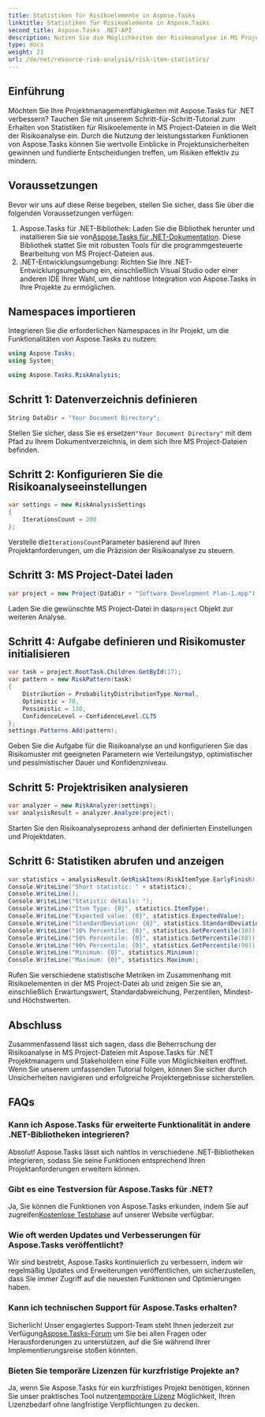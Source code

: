 ```yaml
---
title: Statistiken für Risikoelemente in Aspose.Tasks
linktitle: Statistiken für Risikoelemente in Aspose.Tasks
second_title: Aspose.Tasks .NET-API
description: Nutzen Sie die Möglichkeiten der Risikoanalyse in MS Project-Dateien mit Aspose.Tasks für .NET. Gewinnen Sie Erkenntnisse, mindern Sie Unsicherheiten und steigern Sie mühelos den Projekterfolg.
type: docs
weight: 21
url: /de/net/resource-risk-analysis/risk-item-statistics/
---
```

## Einführung
Möchten Sie Ihre Projektmanagementfähigkeiten mit Aspose.Tasks für .NET verbessern? Tauchen Sie mit unserem Schritt-für-Schritt-Tutorial zum Erhalten von Statistiken für Risikoelemente in MS Project-Dateien in die Welt der Risikoanalyse ein. Durch die Nutzung der leistungsstarken Funktionen von Aspose.Tasks können Sie wertvolle Einblicke in Projektunsicherheiten gewinnen und fundierte Entscheidungen treffen, um Risiken effektiv zu mindern.
## Voraussetzungen
Bevor wir uns auf diese Reise begeben, stellen Sie sicher, dass Sie über die folgenden Voraussetzungen verfügen:
1.  Aspose.Tasks für .NET-Bibliothek: Laden Sie die Bibliothek herunter und installieren Sie sie von[Aspose.Tasks für .NET-Dokumentation](https://reference.aspose.com/tasks/net/). Diese Bibliothek stattet Sie mit robusten Tools für die programmgesteuerte Bearbeitung von MS Project-Dateien aus.
2. .NET-Entwicklungsumgebung: Richten Sie Ihre .NET-Entwicklungsumgebung ein, einschließlich Visual Studio oder einer anderen IDE Ihrer Wahl, um die nahtlose Integration von Aspose.Tasks in Ihre Projekte zu ermöglichen.

## Namespaces importieren
Integrieren Sie die erforderlichen Namespaces in Ihr Projekt, um die Funktionalitäten von Aspose.Tasks zu nutzen:
```csharp
using Aspose.Tasks;
using System;

using Aspose.Tasks.RiskAnalysis;
```

## Schritt 1: Datenverzeichnis definieren
```csharp
String DataDir = "Your Document Directory";
```
 Stellen Sie sicher, dass Sie es ersetzen`"Your Document Directory"` mit dem Pfad zu Ihrem Dokumentverzeichnis, in dem sich Ihre MS Project-Dateien befinden.
## Schritt 2: Konfigurieren Sie die Risikoanalyseeinstellungen
```csharp
var settings = new RiskAnalysisSettings
{
    IterationsCount = 200
};
```
 Verstelle die`IterationsCount`Parameter basierend auf Ihren Projektanforderungen, um die Präzision der Risikoanalyse zu steuern.
## Schritt 3: MS Project-Datei laden
```csharp
var project = new Project(DataDir + "Software Development Plan-1.mpp");
```
 Laden Sie die gewünschte MS Project-Datei in das`project` Objekt zur weiteren Analyse.
## Schritt 4: Aufgabe definieren und Risikomuster initialisieren
```csharp
var task = project.RootTask.Children.GetById(17);
var pattern = new RiskPattern(task)
{
    Distribution = ProbabilityDistributionType.Normal,
    Optimistic = 70,
    Pessimistic = 130,
    ConfidenceLevel = ConfidenceLevel.CL75
};
settings.Patterns.Add(pattern);
```
Geben Sie die Aufgabe für die Risikoanalyse an und konfigurieren Sie das Risikomuster mit geeigneten Parametern wie Verteilungstyp, optimistischer und pessimistischer Dauer und Konfidenzniveau.
## Schritt 5: Projektrisiken analysieren
```csharp
var analyzer = new RiskAnalyzer(settings);
var analysisResult = analyzer.Analyze(project);
```
Starten Sie den Risikoanalyseprozess anhand der definierten Einstellungen und Projektdaten.
## Schritt 6: Statistiken abrufen und anzeigen
```csharp
var statistics = analysisResult.GetRiskItems(RiskItemType.EarlyFinish).Get(project.RootTask);
Console.WriteLine("Short statistic: " + statistics);
Console.WriteLine();
Console.WriteLine("Statistic details: ");
Console.WriteLine("Item Type: {0}", statistics.ItemType);
Console.WriteLine("Expected value: {0}", statistics.ExpectedValue);
Console.WriteLine("StandardDeviation: {0}", statistics.StandardDeviation);
Console.WriteLine("10% Percentile: {0}", statistics.GetPercentile(10));
Console.WriteLine("50% Percentile: {0}", statistics.GetPercentile(50));
Console.WriteLine("90% Percentile: {0}", statistics.GetPercentile(90));
Console.WriteLine("Minimum: {0}", statistics.Minimum);
Console.WriteLine("Maximum: {0}", statistics.Maximum);
```
Rufen Sie verschiedene statistische Metriken im Zusammenhang mit Risikoelementen in der MS Project-Datei ab und zeigen Sie sie an, einschließlich Erwartungswert, Standardabweichung, Perzentilen, Mindest- und Höchstwerten.

## Abschluss
Zusammenfassend lässt sich sagen, dass die Beherrschung der Risikoanalyse in MS Project-Dateien mit Aspose.Tasks für .NET Projektmanagern und Stakeholdern eine Fülle von Möglichkeiten eröffnet. Wenn Sie unserem umfassenden Tutorial folgen, können Sie sicher durch Unsicherheiten navigieren und erfolgreiche Projektergebnisse sicherstellen.
## FAQs
### Kann ich Aspose.Tasks für erweiterte Funktionalität in andere .NET-Bibliotheken integrieren?
Absolut! Aspose.Tasks lässt sich nahtlos in verschiedene .NET-Bibliotheken integrieren, sodass Sie seine Funktionen entsprechend Ihren Projektanforderungen erweitern können.
### Gibt es eine Testversion für Aspose.Tasks für .NET?
 Ja, Sie können die Funktionen von Aspose.Tasks erkunden, indem Sie auf zugreifen[Kostenlose Testphase](https://releases.aspose.com/) auf unserer Website verfügbar.
### Wie oft werden Updates und Verbesserungen für Aspose.Tasks veröffentlicht?
Wir sind bestrebt, Aspose.Tasks kontinuierlich zu verbessern, indem wir regelmäßig Updates und Erweiterungen veröffentlichen, um sicherzustellen, dass Sie immer Zugriff auf die neuesten Funktionen und Optimierungen haben.
### Kann ich technischen Support für Aspose.Tasks erhalten?
Sicherlich! Unser engagiertes Support-Team steht Ihnen jederzeit zur Verfügung[Aspose.Tasks-Forum](https://forum.aspose.com/c/tasks/15) um Sie bei allen Fragen oder Herausforderungen zu unterstützen, auf die Sie während Ihrer Implementierungsreise stoßen könnten.
### Bieten Sie temporäre Lizenzen für kurzfristige Projekte an?
 Ja, wenn Sie Aspose.Tasks für ein kurzfristiges Projekt benötigen, können Sie unser praktisches Tool nutzen[temporäre Lizenz](https://purchase.aspose.com/temporary-license/) Möglichkeit, Ihren Lizenzbedarf ohne langfristige Verpflichtungen zu decken.